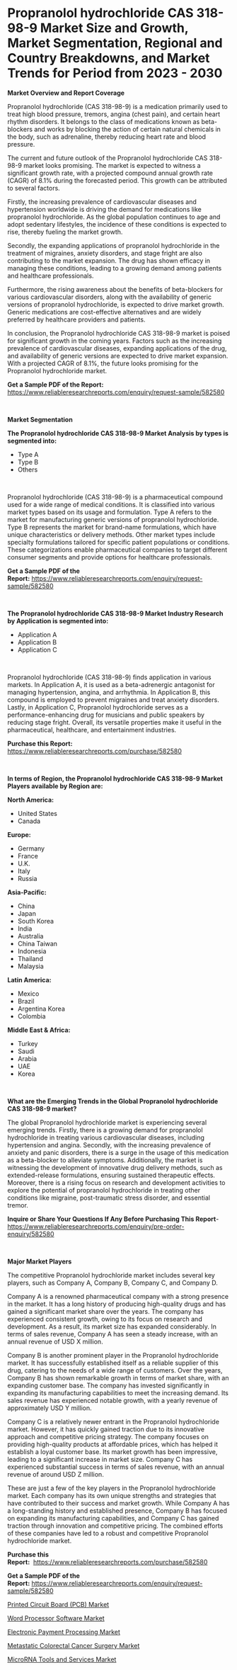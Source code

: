 <p><h1>Propranolol hydrochloride CAS 318-98-9 Market Size and Growth, Market Segmentation, Regional and Country Breakdowns, and Market Trends for Period from 2023 -  2030</h1></p><p><strong>Market Overview and Report Coverage</strong></p>
<p><p>Propranolol hydrochloride (CAS 318-98-9) is a medication primarily used to treat high blood pressure, tremors, angina (chest pain), and certain heart rhythm disorders. It belongs to the class of medications known as beta-blockers and works by blocking the action of certain natural chemicals in the body, such as adrenaline, thereby reducing heart rate and blood pressure.</p><p>The current and future outlook of the Propranolol hydrochloride CAS 318-98-9 market looks promising. The market is expected to witness a significant growth rate, with a projected compound annual growth rate (CAGR) of 8.1% during the forecasted period. This growth can be attributed to several factors.</p><p>Firstly, the increasing prevalence of cardiovascular diseases and hypertension worldwide is driving the demand for medications like propranolol hydrochloride. As the global population continues to age and adopt sedentary lifestyles, the incidence of these conditions is expected to rise, thereby fueling the market growth.</p><p>Secondly, the expanding applications of propranolol hydrochloride in the treatment of migraines, anxiety disorders, and stage fright are also contributing to the market expansion. The drug has shown efficacy in managing these conditions, leading to a growing demand among patients and healthcare professionals.</p><p>Furthermore, the rising awareness about the benefits of beta-blockers for various cardiovascular disorders, along with the availability of generic versions of propranolol hydrochloride, is expected to drive market growth. Generic medications are cost-effective alternatives and are widely preferred by healthcare providers and patients.</p><p>In conclusion, the Propranolol hydrochloride CAS 318-98-9 market is poised for significant growth in the coming years. Factors such as the increasing prevalence of cardiovascular diseases, expanding applications of the drug, and availability of generic versions are expected to drive market expansion. With a projected CAGR of 8.1%, the future looks promising for the Propranolol hydrochloride market.</p></p>
<p><strong>Get a Sample PDF of the Report:</strong> <a href="https://www.reliableresearchreports.com/enquiry/request-sample/582580">https://www.reliableresearchreports.com/enquiry/request-sample/582580</a></p>
<p>&nbsp;</p>
<p><strong>Market Segmentation</strong></p>
<p><strong>The Propranolol hydrochloride CAS 318-98-9 Market Analysis by types is segmented into:</strong></p>
<p><ul><li>Type A</li><li>Type B</li><li>Others</li></ul></p>
<p>&nbsp;</p>
<p><p>Propranolol hydrochloride (CAS 318-98-9) is a pharmaceutical compound used for a wide range of medical conditions. It is classified into various market types based on its usage and formulation. Type A refers to the market for manufacturing generic versions of propranolol hydrochloride. Type B represents the market for brand-name formulations, which have unique characteristics or delivery methods. Other market types include specialty formulations tailored for specific patient populations or conditions. These categorizations enable pharmaceutical companies to target different consumer segments and provide options for healthcare professionals.</p></p>
<p><strong>Get a Sample PDF of the Report:</strong>&nbsp;<a href="https://www.reliableresearchreports.com/enquiry/request-sample/582580">https://www.reliableresearchreports.com/enquiry/request-sample/582580</a></p>
<p>&nbsp;</p>
<p><strong>The Propranolol hydrochloride CAS 318-98-9 Market Industry Research by Application is segmented into:</strong></p>
<p><ul><li>Application A</li><li>Application B</li><li>Application C</li></ul></p>
<p>&nbsp;</p>
<p><p>Propranolol hydrochloride (CAS 318-98-9) finds application in various markets. In Application A, it is used as a beta-adrenergic antagonist for managing hypertension, angina, and arrhythmia. In Application B, this compound is employed to prevent migraines and treat anxiety disorders. Lastly, in Application C, Propranolol hydrochloride serves as a performance-enhancing drug for musicians and public speakers by reducing stage fright. Overall, its versatile properties make it useful in the pharmaceutical, healthcare, and entertainment industries.</p></p>
<p><strong>Purchase this Report:</strong>&nbsp; <a href="https://www.reliableresearchreports.com/purchase/582580">https://www.reliableresearchreports.com/purchase/582580</a></p>
<p>&nbsp;</p>
<p><strong>In terms of Region, the Propranolol hydrochloride CAS 318-98-9 Market Players available by Region are:</strong></p>
<p>
    <p> <strong> North America: </strong>
        <ul>
            <li>United States</li>
            <li>Canada</li>
        </ul>
        </p> 
    <p> <strong> Europe: </strong>
        <ul>
            <li>Germany</li>
            <li>France</li>
            <li>U.K.</li>
            <li>Italy</li>
            <li>Russia</li>
        </ul>
        </p> 
    <p> <strong> Asia-Pacific: </strong>
        <ul>
            <li>China</li>
            <li>Japan</li>
            <li>South Korea</li>
            <li>India</li>
            <li>Australia</li>
            <li>China Taiwan</li>
            <li>Indonesia</li>
            <li>Thailand</li>
            <li>Malaysia</li>
        </ul>
        </p> 
    <p> <strong> Latin America: </strong>
        <ul>
            <li>Mexico</li>
            <li>Brazil</li>
            <li>Argentina Korea</li>
            <li>Colombia</li>
        </ul>
        </p> 
    <p> <strong> Middle East & Africa: </strong>
        <ul>
            <li>Turkey</li>
            <li>Saudi</li>
            <li>Arabia</li>
            <li>UAE</li>
            <li>Korea</li>
        </ul>
    </p>
    </p>
<p>&nbsp;</p>
<p><strong>What are the Emerging Trends in the Global Propranolol hydrochloride CAS 318-98-9 market?</strong></p>
<p><p>The global Propranolol hydrochloride market is experiencing several emerging trends. Firstly, there is a growing demand for propranolol hydrochloride in treating various cardiovascular diseases, including hypertension and angina. Secondly, with the increasing prevalence of anxiety and panic disorders, there is a surge in the usage of this medication as a beta-blocker to alleviate symptoms. Additionally, the market is witnessing the development of innovative drug delivery methods, such as extended-release formulations, ensuring sustained therapeutic effects. Moreover, there is a rising focus on research and development activities to explore the potential of propranolol hydrochloride in treating other conditions like migraine, post-traumatic stress disorder, and essential tremor.</p></p>
<p><strong>Inquire or Share Your Questions If Any Before Purchasing This Report</strong>- <a href="https://www.reliableresearchreports.com/enquiry/pre-order-enquiry/582580">https://www.reliableresearchreports.com/enquiry/pre-order-enquiry/582580</a></p>
<p>&nbsp;</p>
<p><strong>Major Market Players</strong></p>
<p><p>The competitive Propranolol hydrochloride market includes several key players, such as Company A, Company B, Company C, and Company D.</p><p>Company A is a renowned pharmaceutical company with a strong presence in the market. It has a long history of producing high-quality drugs and has gained a significant market share over the years. The company has experienced consistent growth, owing to its focus on research and development. As a result, its market size has expanded considerably. In terms of sales revenue, Company A has seen a steady increase, with an annual revenue of USD X million.</p><p>Company B is another prominent player in the Propranolol hydrochloride market. It has successfully established itself as a reliable supplier of this drug, catering to the needs of a wide range of customers. Over the years, Company B has shown remarkable growth in terms of market share, with an expanding customer base. The company has invested significantly in expanding its manufacturing capabilities to meet the increasing demand. Its sales revenue has experienced notable growth, with a yearly revenue of approximately USD Y million.</p><p>Company C is a relatively newer entrant in the Propranolol hydrochloride market. However, it has quickly gained traction due to its innovative approach and competitive pricing strategy. The company focuses on providing high-quality products at affordable prices, which has helped it establish a loyal customer base. Its market growth has been impressive, leading to a significant increase in market size. Company C has experienced substantial success in terms of sales revenue, with an annual revenue of around USD Z million.</p><p>These are just a few of the key players in the Propranolol hydrochloride market. Each company has its own unique strengths and strategies that have contributed to their success and market growth. While Company A has a long-standing history and established presence, Company B has focused on expanding its manufacturing capabilities, and Company C has gained traction through innovation and competitive pricing. The combined efforts of these companies have led to a robust and competitive Propranolol hydrochloride market.</p></p>
<p><strong>Purchase this Report:</strong>&nbsp;&nbsp;<a href="https://www.reliableresearchreports.com/purchase/582580">https://www.reliableresearchreports.com/purchase/582580</a></p>
<p></p>
<p><strong>Get a Sample PDF of the Report:</strong>&nbsp;<a href="https://www.reliableresearchreports.com/enquiry/request-sample/582580">https://www.reliableresearchreports.com/enquiry/request-sample/582580</a></p>
<p><p><a href="https://www.linkedin.com/pulse/printed-circuit-board-pcb-market-challenges/">Printed Circuit Board (PCB) Market</a></p><p><a href="https://medium.com/@clock.fund.arm/word-processor-software-market-size-cagr-trends-2024-2030-23a7c8d83032">Word Processor Software Market</a></p><p><a href="https://medium.com/@wound.key.cure/electronic-payment-processing-market-research-report-its-history-and-forecast-2023-to-2030-7385af52d858">Electronic Payment Processing Market</a></p><p><a href="https://www.linkedin.com/pulse/metastatic-colorectal-cancer-surgery-market-research-report/">Metastatic Colorectal Cancer Surgery Market</a></p><p><a href="https://www.linkedin.com/pulse/decoding-microrna-tools-services-market-deep-dive-latest-trends/">MicroRNA Tools and Services Market</a></p></p>